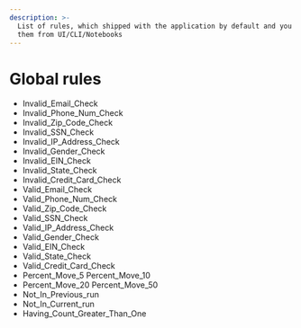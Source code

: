 ```yaml
---
description: >-
  List of rules, which shipped with the application by default and you can use
  them from UI/CLI/Notebooks
---
```


# Global rules

* Invalid\_Email\_Check
* Invalid\_Phone\_Num\_Check
* Invalid\_Zip\_Code\_Check 
* Invalid\_SSN\_Check 
* Invalid\_IP\_Address\_Check 
* Invalid\_Gender\_Check
* Invalid\_EIN\_Check 
* Invalid\_State\_Check 
* Invalid\_Credit\_Card\_Check 
* Valid\_Email\_Check 
* Valid\_Phone\_Num\_Check 
* Valid\_Zip\_Code\_Check 
* Valid\_SSN\_Check 
* Valid\_IP\_Address\_Check 
* Valid\_Gender\_Check 
* Valid\_EIN\_Check 
* Valid\_State\_Check 
* Valid\_Credit\_Card\_Check 
* Percent\_Move\_5 Percent\_Move\_10 
* Percent\_Move\_20 Percent\_Move\_50 
* Not\_In\_Previous\_run 
* Not\_In\_Current\_run 
* Having\_Count\_Greater\_Than\_One



